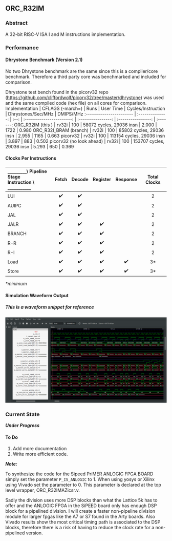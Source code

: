 
## ORC_R32IM

### Abstract

A 32-bit RISC-V ISA I and M instructions implementation.

### Performance

#### Dhrystone Benchmark (Version 2.1)

No two Dhrystone benchmark are the same since this is a compiler/core benchmark. Therefore a third party core was benchmarked and included for comparison.

Dhrystone test bench found in the picorv32 repo (https://github.com/cliffordwolf/picorv32/tree/master/dhrystone) was used and the same compiled code (hex file) on all cores for comparison.
Implementation           | CFLAGS (-march=) | Runs |         User Time         | Cycles/Instruction | Dhrystones/Sec/MHz | DMIPS/MHz
:----------------------- | :--------------: | :--: | :-----------------------: | :----------------: | :----------------: | :-------:
ORC_R32IM      (this )   |       rv32i      | 100  | 58072 cycles,  29036 insn |       2.000        |       1722         |   0.980
ORC_R32I_BRAM  (branch)  |       rv32i      | 100  | 85802 cycles,  29036 insn |       2.955        |       1165         |   0.663
picorv32                 |       rv32i      | 100  | 113154 cycles, 29036 insn |       3.897        |        883         |   0.502
picorv32 (no look ahead) |       rv32i      | 100  | 153707 cycles, 29036 insn |       5.293        |        650         |   0.369


#### Clocks Per Instructions
 _________\ Pipeline Stage <br> Instruction \ ___________ | Fetch | Decode | Register | Response | Total Clocks
:---------- | :---: | :----: | :------: | :------: | :----------:
LUI         |   ✔️   |    ✔️   |          |          |      2
AUIPC       |   ✔️   |    ✔️   |          |          |      2
JAL         |   ✔️   |    ✔️   |          |          |      2
JALR        |   ✔️   |    ✔️   |     ✔️    |          |      2
BRANCH      |   ✔️   |    ✔️   |     ✔️    |          |      2
R-R         |   ✔️   |    ✔️   |     ✔️    |          |      2
R-I         |   ✔️   |    ✔️   |     ✔️    |          |      2
Load        |   ✔️   |    ✔️   |     ✔️    |    ✔️     |      3*
Store       |   ✔️   |    ✔️   |     ✔️    |    ✔️     |      3*

_*minimum_


#### Simulation Waveform Output 

##### This is a waveform snippet for reference 

 ![ORC_R32IM_Wave](wave.png)


### Current State

**_Under Progress_**


#### To Do

1.  Add more documentation 
2.  Write more efficient code.


_**Note:**_ 

To synthesize the code for the Sipeed PriMER ANLOGIC FPGA BOARD simply set the parameter `P_IS_ANLOGIC` to 1. When using yosys or Xilinx using Vivado set the parameter to 0. This parameter is declared at the top level wrapper, ORC_R32IMAZicsr.v.

Sadly the division uses more DSP blocks than what the Lattice 5k has to offer and the ANLOGIC FPGA in the SiPEED board only has enough DSP block for a pipelined division. I will create a faster non-pipeline division module for larger fpgas like the A7 or S7 found in the Arty boards. Also Vivado results show the most critical timing path is associated to the DSP blocks, therefore there is a risk of having to reduce the clock rate for a non-pipelined version.

